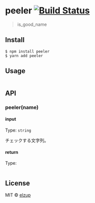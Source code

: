 # peeler [![Build Status](https://travis-ci.org/elzup/peeler.svg?branch=master)](https://travis-ci.org/elzup/peeler)

> is_good_name

## Install

```
$ npm install peeler
$ yarn add peeler
```

## Usage

```js
```

## API

### peeler(name)

#### input

Type: `string`

チェックする文字列。

#### return

Type:

```

```

## License

MIT © [elzup](https://elzup.com)

